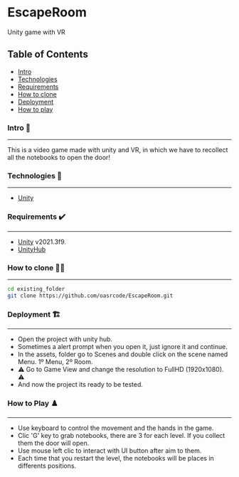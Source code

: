 # EscapeRoom
 Unity game with VR

## Table of Contents 
 - [Intro](#Intro)
 - [Technologies](#technologies)
 - [Requirements](#requirements)
 - [How to clone](#how-to-clone)
 - [Deployment](#deployment)
 - [How to play](#how-to-play)



### Intro 📖
***
This is a video game made with unity and VR, in which we have to recollect all the notebooks to open the door!

### Technologies 🎯
***
* [Unity](https://unity.com/es)


### Requirements ✔️
***
- [Unity](https://unity.com/es) v2021.3f9.
- [UnityHub](https://unity.com/download)

### How to clone 👨‍🏫
***
```bash
cd existing_folder
git clone https://github.com/oasrcode/EscapeRoom.git
```
### Deployment 🏗️
***
* Open the project with unity hub.
* Sometimes a alert prompt when you open it, just ignore it and continue.
* In the assets, folder go to Scenes and double click on the scene named Menu. 1º Menu, 2º Room.
* :warning: Go to Game View and change the resolution to FullHD (1920x1080). :warning:
* And now the project its ready to be tested.

### How to Play ♟️
***
* Use keyboard to control the movement and the hands in the game.
* Clic 'G' key to grab notebooks, there are 3 for each level. If you collect them the door will open.
* Use mouse left clic to interact with UI button after aim to them.
* Each time that you restart the level, the notebooks will be places in differents positions. 

